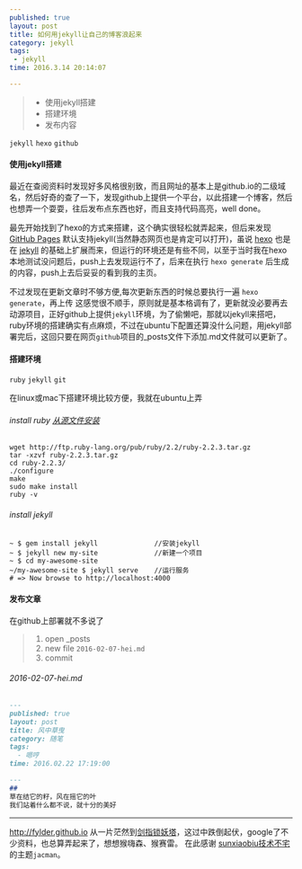 ```yaml
---
published: true
layout: post
title: 如何用jekyll让自己的博客浪起来
category: jekyll
tags: 
 - jekyll
time: 2016.3.14 20:14:07

---
```

> * 使用jekyll搭建
> * 搭建环境
> * 发布内容

`jekyll` `hexo` `github`


#### **使用jekyll搭建**

最近在查阅资料时发现好多风格很别致，而且网址的基本上是github.io的二级域名，然后好奇的查了一下，发现github上提供一个平台，以此搭建一个博客，然后也想弄一个耍耍，往后发布点东西也好，而且支持代码高亮，well done。

最先开始找到了hexo的方式来搭建，这个确实很轻松就弄起来，但后来发现 [GitHub Pages](https://pages.github.com) 默认支持jekyll(当然静态网页也是肯定可以打开)，虽说 [hexo](https://hexo.io/zh-cn) 也是在 [jekyll](http://jekyll.bootcss.com) 的基础上扩展而来，但运行的环境还是有些不同，以至于当时我在hexo本地测试没问题后，push上去发现运行不了，后来在执行 `hexo generate` 后生成的内容，push上去后妥妥的看到我的主页。

不过发现在更新文章时不够方便,每次更新东西的时候总要执行一遍 `hexo generate`，再上传 这感觉很不顺手，原则就是基本格调有了，更新就没必要再去动源项目，正好github上提供`jekyll`环境，为了偷懒吧，那就以jekyll来搭吧，ruby环境的搭建确实有点麻烦，不过在ubuntu下配置还算没什么问题，用jekyll部署完后，这回只要在网页`github`项目的_posts文件下添加.md文件就可以更新了。


#### **搭建环境**
`ruby` `jekyll` `git`

在linux或mac下搭建环境比较方便，我就在ubuntu上弄

###### install ruby [从源文件安装](https://gorails.com/setup/ubuntu/14.04)
```
wget http://ftp.ruby-lang.org/pub/ruby/2.2/ruby-2.2.3.tar.gz
tar -xzvf ruby-2.2.3.tar.gz
cd ruby-2.2.3/
./configure
make
sudo make install
ruby -v
```
###### install jekyll
```
~ $ gem install jekyll              //安装jekyll
~ $ jekyll new my-site              //新建一个项目
~ $ cd my-awesome-site
~/my-awesome-site $ jekyll serve    //运行服务
# => Now browse to http://localhost:4000
```

#### **发布文章**
在github上部署就不多说了

> 1. open _posts
> 2. new file ` 2016-02-07-hei.md `
> 3. commit 

###### *2016-02-07-hei.md*
```md
---
published: true
layout: post
title: 风中草曳
category: 随笔
tags: 
  - 嗯哼
time: 2016.02.22 17:19:00

---
## 
草在结它的籽，风在摇它的叶
我们站着什么都不说，就十分的美好 
```
---
http://fylder.github.io
从一片茫然到[剑指锁妖塔](http://fylder.github.io)，这过中跌倒起伏，google了不少资料，也总算弄起来了，想想猴嗨森、猴赛雷。
在此感谢 [sunxiaobiu技术不宅](http://sunxiaobiu.github.io) 的主题`jacman`。
